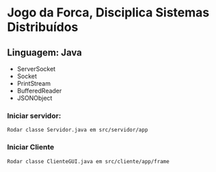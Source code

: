 # Jogo da Forca, Disciplica Sistemas Distribuídos

## Linguagem: Java

<ul>
	<li>ServerSocket</li>
	<li>Socket</li>
	<li>PrintStream</li>
	<li>BufferedReader</li>
	<li>JSONObject</li>
</ul>


### Iniciar servidor:
	Rodar classe Servidor.java em src/servidor/app

### Iniciar Cliente
	Rodar classe ClienteGUI.java em src/cliente/app/frame
